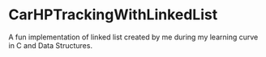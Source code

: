 # CarHPTrackingWithLinkedList
A fun implementation of linked list created by me during my learning curve in C and Data Structures.
